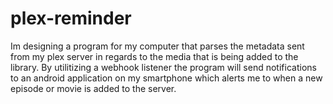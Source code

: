 # plex-reminder
Im designing a program for my computer that parses the metadata sent from my plex server in regards to the media that is being added to the library.
By utilitizing a webhook listener the program will send notifications to an android application on my smartphone which alerts me to when a new episode 
or movie is added to the server.

